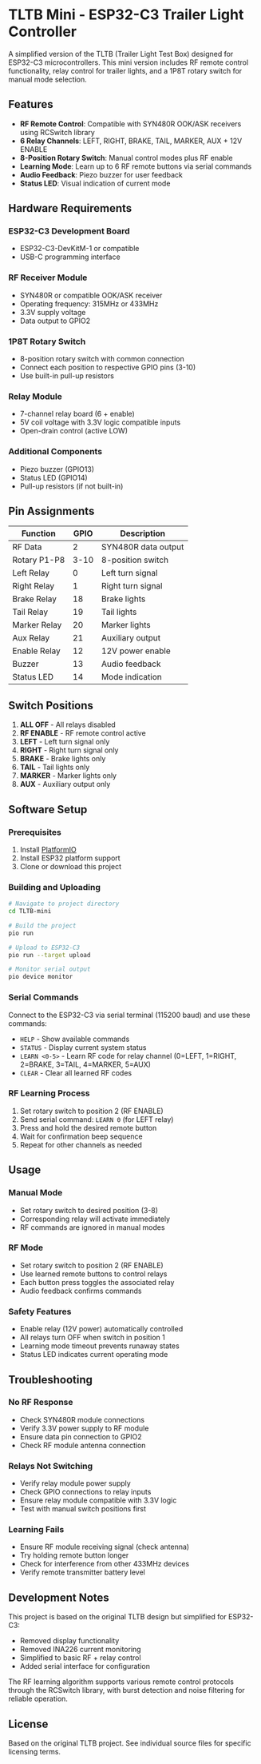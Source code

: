 # TLTB Mini - ESP32-C3 Trailer Light Controller

A simplified version of the TLTB (Trailer Light Test Box) designed for ESP32-C3 microcontrollers. This mini version includes RF remote control functionality, relay control for trailer lights, and a 1P8T rotary switch for manual mode selection.

## Features

- **RF Remote Control**: Compatible with SYN480R OOK/ASK receivers using RCSwitch library
- **6 Relay Channels**: LEFT, RIGHT, BRAKE, TAIL, MARKER, AUX + 12V ENABLE
- **8-Position Rotary Switch**: Manual control modes plus RF enable
- **Learning Mode**: Learn up to 6 RF remote buttons via serial commands
- **Audio Feedback**: Piezo buzzer for user feedback
- **Status LED**: Visual indication of current mode

## Hardware Requirements

### ESP32-C3 Development Board
- ESP32-C3-DevKitM-1 or compatible
- USB-C programming interface

### RF Receiver Module
- SYN480R or compatible OOK/ASK receiver
- Operating frequency: 315MHz or 433MHz
- 3.3V supply voltage
- Data output to GPIO2

### 1P8T Rotary Switch
- 8-position rotary switch with common connection
- Connect each position to respective GPIO pins (3-10)
- Use built-in pull-up resistors

### Relay Module
- 7-channel relay board (6 + enable)
- 5V coil voltage with 3.3V logic compatible inputs
- Open-drain control (active LOW)

### Additional Components
- Piezo buzzer (GPIO13)
- Status LED (GPIO14)
- Pull-up resistors (if not built-in)

## Pin Assignments

| Function | GPIO | Description |
|----------|------|-------------|
| RF Data | 2 | SYN480R data output |
| Rotary P1-P8 | 3-10 | 8-position switch |
| Left Relay | 0 | Left turn signal |
| Right Relay | 1 | Right turn signal |
| Brake Relay | 18 | Brake lights |
| Tail Relay | 19 | Tail lights |
| Marker Relay | 20 | Marker lights |
| Aux Relay | 21 | Auxiliary output |
| Enable Relay | 12 | 12V power enable |
| Buzzer | 13 | Audio feedback |
| Status LED | 14 | Mode indication |

## Switch Positions

1. **ALL OFF** - All relays disabled
2. **RF ENABLE** - RF remote control active
3. **LEFT** - Left turn signal only
4. **RIGHT** - Right turn signal only
5. **BRAKE** - Brake lights only
6. **TAIL** - Tail lights only
7. **MARKER** - Marker lights only
8. **AUX** - Auxiliary output only

## Software Setup

### Prerequisites
1. Install [PlatformIO](https://platformio.org/)
2. Install ESP32 platform support
3. Clone or download this project

### Building and Uploading
```bash
# Navigate to project directory
cd TLTB-mini

# Build the project
pio run

# Upload to ESP32-C3
pio run --target upload

# Monitor serial output
pio device monitor
```

### Serial Commands

Connect to the ESP32-C3 via serial terminal (115200 baud) and use these commands:

- `HELP` - Show available commands
- `STATUS` - Display current system status
- `LEARN <0-5>` - Learn RF code for relay channel (0=LEFT, 1=RIGHT, 2=BRAKE, 3=TAIL, 4=MARKER, 5=AUX)
- `CLEAR` - Clear all learned RF codes

### RF Learning Process

1. Set rotary switch to position 2 (RF ENABLE)
2. Send serial command: `LEARN 0` (for LEFT relay)
3. Press and hold the desired remote button
4. Wait for confirmation beep sequence
5. Repeat for other channels as needed

## Usage

### Manual Mode
- Set rotary switch to desired position (3-8)
- Corresponding relay will activate immediately
- RF commands are ignored in manual modes

### RF Mode
- Set rotary switch to position 2 (RF ENABLE)
- Use learned remote buttons to control relays
- Each button press toggles the associated relay
- Audio feedback confirms commands

### Safety Features
- Enable relay (12V power) automatically controlled
- All relays turn OFF when switch in position 1
- Learning mode timeout prevents runaway states
- Status LED indicates current operating mode

## Troubleshooting

### No RF Response
- Check SYN480R module connections
- Verify 3.3V power supply to RF module
- Ensure data pin connection to GPIO2
- Check RF module antenna connection

### Relays Not Switching
- Verify relay module power supply
- Check GPIO connections to relay inputs
- Ensure relay module compatible with 3.3V logic
- Test with manual switch positions first

### Learning Fails
- Ensure RF module receiving signal (check antenna)
- Try holding remote button longer
- Check for interference from other 433MHz devices
- Verify remote transmitter battery level

## Development Notes

This project is based on the original TLTB design but simplified for ESP32-C3:
- Removed display functionality
- Removed INA226 current monitoring
- Simplified to basic RF + relay control
- Added serial interface for configuration

The RF learning algorithm supports various remote control protocols through the RCSwitch library, with burst detection and noise filtering for reliable operation.

## License

Based on the original TLTB project. See individual source files for specific licensing terms.